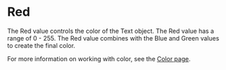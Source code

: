# Red

The Red value controls the color of the Text object. The Red value has a range of 0 - 255. The Red value combines with the Blue and Green values to create the final color.

For more information on working with color, see the [Color page](color.md).
